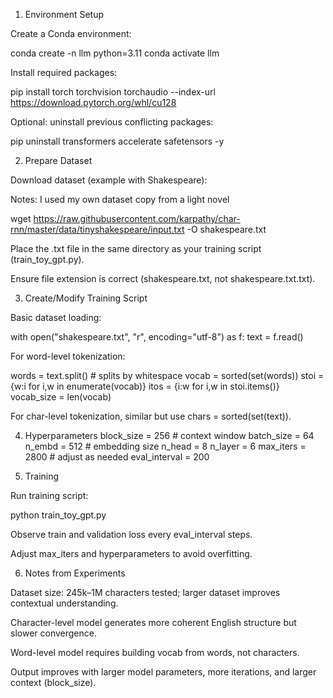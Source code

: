 1. Environment Setup

Create a Conda environment:

conda create -n llm python=3.11
conda activate llm


Install required packages:

pip install torch torchvision torchaudio --index-url https://download.pytorch.org/whl/cu128


Optional: uninstall previous conflicting packages:

pip uninstall transformers accelerate safetensors -y

2. Prepare Dataset

Download dataset (example with Shakespeare):

Notes: I used my own dataset copy from a light novel

wget https://raw.githubusercontent.com/karpathy/char-rnn/master/data/tinyshakespeare/input.txt -O shakespeare.txt


Place the .txt file in the same directory as your training script (train_toy_gpt.py).

Ensure file extension is correct (shakespeare.txt, not shakespeare.txt.txt).

3. Create/Modify Training Script

Basic dataset loading:

with open("shakespeare.txt", "r", encoding="utf-8") as f:
    text = f.read()


For word-level tokenization:

words = text.split()  # splits by whitespace
vocab = sorted(set(words))
stoi = {w:i for i,w in enumerate(vocab)}
itos = {i:w for i,w in stoi.items()}
vocab_size = len(vocab)


For char-level tokenization, similar but use chars = sorted(set(text)).

4. Hyperparameters
block_size = 256     # context window
batch_size = 64
n_embd = 512         # embedding size
n_head = 8
n_layer = 6
max_iters = 2800     # adjust as needed
eval_interval = 200

5. Training

Run training script:

python train_toy_gpt.py


Observe train and validation loss every eval_interval steps.

Adjust max_iters and hyperparameters to avoid overfitting.

6. Notes from Experiments

Dataset size: 245k–1M characters tested; larger dataset improves contextual understanding.

Character-level model generates more coherent English structure but slower convergence.

Word-level model requires building vocab from words, not characters.

Output improves with larger model parameters, more iterations, and larger context (block_size).
